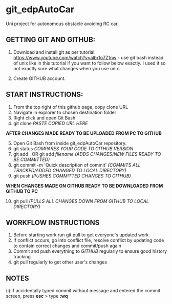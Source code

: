 # git_edpAutoCar
Uni project for autonomous obstacle avoiding RC car.

## GETTING GIT AND GITHUB:
1. Download and install git as per tutorial:
https://www.youtube.com/watch?v=albr1o7Z1nw - use git bash instead of unix like in this tutorial if you want to follow below exactly. I used it so not exactly sure what changes when you use unix.

2. Create GITHUB account.

## START INSTRUCTIONS:
1. From the top right of this github page, copy clone URL
2. Navigate in explorer to chosen destination folder
3. Right click and open Git Bash
4. git clone *PASTE COPIED URL HERE*

**AFTER CHANGES MADE READY TO BE UPLOADED FROM PC TO GITHUB**

5. Open Git Bash from inside git_edpAutoCar repository.
6. git status *COMPARES YOUR CODE TO GITHUB VERSION*
7. git add . OR git add *filename* *(ADDS CHANGES/NEW FILES READY TO BE COMMITTED)*
8. git commit -m 'Quick description of commit' *(COMMITS ALL TRACKED/ADDED CHANGED TO LOCAL DIRECTORY)*
9. git push *(PUSHES COMMITTED CHANGES TO GITHUB)*

**WHEN CHANGES MADE ON GITHUB READY TO BE DOWNLOADED FROM GITHUB TO PC**

10. git pull *(PULLS ALL CHANGES DOWN FROM GITHUB TO LOCAL DIRECTORY)*

## WORKFLOW INSTRUCTIONS
1. Before starting work run git pull to get everyone's updated work
2. If conflict occurs, go into conflict file, resolve conflict by updating code to contain correct changes and commit/push again
3. Commit and push everything to *GITHUB* regularly to ensure good history tracking
4. git pull regularly to get other user's changes

## NOTES
(i) If accidentally typed commit without message and entered the commit screen, press **esc** > type **:wq**
